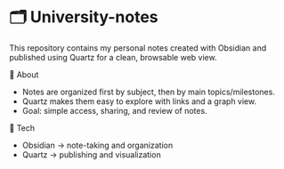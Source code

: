 
# 🗂️ University-notes

This repository contains my personal notes created with Obsidian
 and published using Quartz
 for a clean, browsable web view.

📖 About

- Notes are organized first by subject, then by main topics/milestones.
- Quartz makes them easy to explore with links and a graph view.
- Goal: simple access, sharing, and review of notes.

🚀 Tech

- Obsidian → note-taking and organization
- Quartz → publishing and visualization